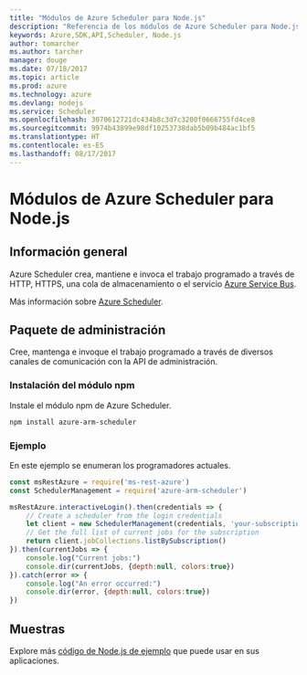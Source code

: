 ```yaml
---
title: "Módulos de Azure Scheduler para Node.js"
description: "Referencia de los módulos de Azure Scheduler para Node.js"
keywords: Azure,SDK,API,Scheduler, Node.js
author: tomarcher
ms.author: tarcher
manager: douge
ms.date: 07/18/2017
ms.topic: article
ms.prod: azure
ms.technology: azure
ms.devlang: nodejs
ms.service: Scheduler
ms.openlocfilehash: 3070612721dc434b8c3d7c3200f0666755fd4ce8
ms.sourcegitcommit: 9974b43899e98df10253738dab5b09b484ac1bf5
ms.translationtype: HT
ms.contentlocale: es-ES
ms.lasthandoff: 08/17/2017
---
```

# <a name="azure-scheduler-modules-for-nodejs"></a>Módulos de Azure Scheduler para Node.js

## <a name="overview"></a>Información general

Azure Scheduler crea, mantiene e invoca el trabajo programado a través de HTTP, HTTPS, una cola de almacenamiento o el servicio [Azure Service Bus](/azure/service-bus-messaging/service-bus-messaging-overview).

Más información sobre [Azure Scheduler](/azure/scheduler/scheduler-intro).

## <a name="management-package"></a>Paquete de administración

Cree, mantenga e invoque el trabajo programado a través de diversos canales de comunicación con la API de administración.

### <a name="install-the-npm-module"></a>Instalación del módulo npm

Instale el módulo npm de Azure Scheduler.

```bash
npm install azure-arm-scheduler
```

### <a name="example"></a>Ejemplo

En este ejemplo se enumeran los programadores actuales.

```javascript
const msRestAzure = require('ms-rest-azure')
const SchedulerManagement = require('azure-arm-scheduler')

msRestAzure.interactiveLogin().then(credentials => {
    // Create a scheduler from the login credentials
    let client = new SchedulerManagement(credentials, 'your-subscription-id')
    // Get the full list of current jobs for the subscription
    return client.jobCollections.listBySubscription()
}).then(currentJobs => {
    console.log("Current jobs:")
    console.dir(currentJobs, {depth:null, colors:true})
}).catch(error => {
    console.log("An error occurred:")
    console.dir(error, {depth:null, colors:true})
})
```

## <a name="samples"></a>Muestras

Explore más [código de Node.js de ejemplo](https://azure.microsoft.com/resources/samples/?platform=nodejs) que puede usar en sus aplicaciones.
